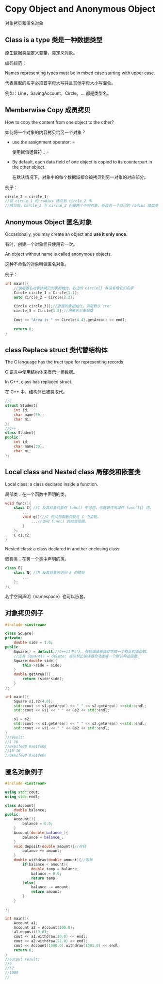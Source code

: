 # Copy Object and Anonymous Object

对象拷贝和匿名对象

## Class is a type 类是一种数据类型

原生数据类型定义变量，类定义对象。

编码规范：

Names representing types must be in mixed case starting with upper case.

代表类型的名字必须首字母大写并且其他字母大小写混合。

例如：Line，SavingAccount，Circle，... 都是类型名。

## Memberwise Copy 成员拷贝

How to copy the content from one object to the other?

如何将一个对象的内容拷贝给另一个对象？

- use the assignment operator: =

  使用赋值运算符：=

- By default, each data field of one object is copied to its counterpart in the other object.

  在默认情况下，对象中的每个数据域都会被拷贝到另一对象的对应部分。

例子：

~~~C++
circle_2 = circle_1;
//将 circle_1 的 radius 拷贝到 circle_2 中
//拷贝后，circle_1 与 circle_2 仍是两个不同对象，各自有一个自己的 radius 成员变量，但 radius 值都是相同的（circle_1 的 radius 的值）
~~~

## Anonymous Object 匿名对象

Occasionally, you may create an object and **use it only once**.

有时，创建一个对象但只使用它一次。

An object without name is called anonymous objects.

这种不命名的对象叫做匿名对象。

例子：

~~~C++
int main(){
    //使用匿名对象做拷贝列表初始化，右边的 Circle{} 并没有给它们名字
    Circle circle_1 = Circle{1.1};
    auto circle_2 = Circle{2.2};
    
    Circle circle_3{};//直接列表初始化，调用默认 ctor
    circle_3 = Circle{3.3};//用匿名对象赋值
    
    Cout << "Area is " << Circle{4.4}.getArea() << endl;
    
    return 0;
}
~~~

## class Replace struct 类代替结构体

The C language has the truct type for representing records.

C 语言中使用结构体来表示一组数据。

In C++, class has replaced struct.

在 C++ 中，结构体已被类取代。

~~~C++
//C
struct Student{
    int id;
    char name[30];
    char mi;
};
//C++
class Student{
public:
    int id;
    char name[30];
    char mi;
};
~~~

## Local class and Nested class 局部类和嵌套类

Local class: a class declared inside a function.

局部类：在一个函数中声明的类。

~~~C++
void func(){
    class C{ //C 及其对象只能在 func() 中可用，也就是作用域在 func(){} 内。
        ...
        void g(){//C 的成员函数只能在 C 中实现，
            ...//访问 func() 的成员受限。
        } 
    };
    C c1,c2;
}
~~~

Nested class: a class declared in another enclosing class.

嵌套类：在另一个类中声明的类。

~~~C++
class E{
    class N{ //N 及其对象可访问 E 的成员
        ...
    };
};
~~~

名字空间声明（namespace）也可以嵌套。

## 对象拷贝例子

~~~C++
#include <iostream>

class Square{
private:
    double side = 1.0;
public:
    Square() = default;//C++11中引入，强制编译器自动生成一个默认构造函数。
    //还有 Square() = delete; 表示禁止编译器自动生成一个默认构造函数。
    Square(double side){
        this->side = side;
    }
    double getArea(){
        return (side*side);
    }
};

int main(){
    Square s1,s2{4.0};
    std::cout << s1.getArea() << " " << s2.getArea() <<std::endl;
    std::cout << &s1 << " " << &s2 << std::endl;

    s1 = s2;
    std::cout << s1.getArea() << " " << s2.getArea() <<std::endl;
    std::cout << &s1 << " " << &s2 << std::endl;
}
//result:
//1 16
//0x61fe08 0x61fe00
//16 16
//0x61fe08 0x61fe00
~~~

## 匿名对象例子

~~~C++
#include <iostream>

using std::cout;
using std::endl;

class Account{
    double balance;
public:
    Account(){
        balance = 0.0;
    }
    Account(double balance_){
        balance = balance_;
    }
    void deposit(double amount){//存钱
        balance += amount;
    }
    double withdraw(double amount){//取钱
        if(balance < amount){
            double temp = balance;
            balance = 0.0;
            return temp;
        }else{
            balance -= amount;
            return amount;
        }
    }

};

int main(){
    Account a1;
    Account a2 = Account(100.0);
    a1.deposit(9.0);
    cout << a1.withdraw(10.0) << endl;
    cout << a2.withdraw(52.0) << endl;
    cout << Account(1000.0).withdraw(1001.0) << endl;
    return 0;
}
//output result:
//9
//52
//1000
//
~~~
